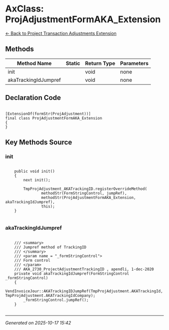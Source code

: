 # AxClass: ProjAdjustmentFormAKA_Extension

[← Back to Project Transaction Adjustments Extension](../README.md)

## Methods

| Method Name | Static | Return Type | Parameters |
|-------------|--------|-------------|------------|
| init |  | void | none |
| akaTrackingIdJumpref |  | void | none |

## Declaration Code

```xpp

[ExtensionOf(formStr(ProjAdjustment))]
final class ProjAdjustmentFormAKA_Extension
{
}

```

## Key Methods Source

### init

```xpp

    public void init()
    {
        next init();

        TmpProjAdjustment_AKATrackingID.registerOverrideMethod(
                methodStr(FormStringControl, jumpRef),
                methodStr(ProjAdjustmentFormAKA_Extension, akaTrackingIdJumpref),
                this);
    }


```

### akaTrackingIdJumpref

```xpp

    /// <summary>
    /// Jumpref method of TrackingID
    /// </summary>
    /// <param name = "_formStringControl">
    /// Form control
    /// </param>
    /// AKA_2730_ProjectAdjustmentTrackingID , apendli, 1-dec-2020
    private void akaTrackingIdJumpref(FormStringControl _formStringControl)
    {
        VendInvoiceJour::AKATrackingIDJumpRef(TmpProjAdjustment.AKATrackingId, TmpProjAdjustment.AKATrackingIdCompany);
        _formStringControl.jumpRef();
    }


```

---

*Generated on 2025-10-17 15:42*
